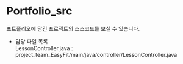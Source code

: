 # Portfolio_src
포트폴리오에 담긴 프로젝트의 소스코드를 보실 수 있습니다.<br>
* 담당 파일 목록<br>
LessonController.java : project_team_EasyFit/main/java/controller/LessonController.java <br>
<br>
<br>
<br>
<br>
<br>
<br>
<br>

